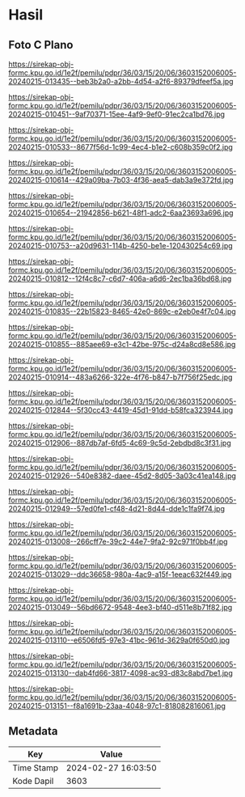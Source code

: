 # Hasil

## Foto C Plano

https://sirekap-obj-formc.kpu.go.id/1e2f/pemilu/pdpr/36/03/15/20/06/3603152006005-20240215-013435--beb3b2a0-a2bb-4d54-a2f6-89379dfeef5a.jpg

https://sirekap-obj-formc.kpu.go.id/1e2f/pemilu/pdpr/36/03/15/20/06/3603152006005-20240215-010451--9af70371-15ee-4af9-9ef0-91ec2ca1bd76.jpg

https://sirekap-obj-formc.kpu.go.id/1e2f/pemilu/pdpr/36/03/15/20/06/3603152006005-20240215-010533--8677f56d-1c99-4ec4-b1e2-c608b359c0f2.jpg

https://sirekap-obj-formc.kpu.go.id/1e2f/pemilu/pdpr/36/03/15/20/06/3603152006005-20240215-010614--429a09ba-7b03-4f36-aea5-dab3a9e372fd.jpg

https://sirekap-obj-formc.kpu.go.id/1e2f/pemilu/pdpr/36/03/15/20/06/3603152006005-20240215-010654--21942856-b621-48f1-adc2-6aa23693a696.jpg

https://sirekap-obj-formc.kpu.go.id/1e2f/pemilu/pdpr/36/03/15/20/06/3603152006005-20240215-010753--a20d9631-114b-4250-be1e-120430254c69.jpg

https://sirekap-obj-formc.kpu.go.id/1e2f/pemilu/pdpr/36/03/15/20/06/3603152006005-20240215-010812--12f4c8c7-c6d7-406a-a6d6-2ec1ba36bd68.jpg

https://sirekap-obj-formc.kpu.go.id/1e2f/pemilu/pdpr/36/03/15/20/06/3603152006005-20240215-010835--22b15823-8465-42e0-869c-e2eb0e4f7c04.jpg

https://sirekap-obj-formc.kpu.go.id/1e2f/pemilu/pdpr/36/03/15/20/06/3603152006005-20240215-010855--885aee69-e3c1-42be-975c-d24a8cd8e586.jpg

https://sirekap-obj-formc.kpu.go.id/1e2f/pemilu/pdpr/36/03/15/20/06/3603152006005-20240215-010914--483a6266-322e-4f76-b847-b7f756f25edc.jpg

https://sirekap-obj-formc.kpu.go.id/1e2f/pemilu/pdpr/36/03/15/20/06/3603152006005-20240215-012844--5f30cc43-4419-45d1-91dd-b58fca323944.jpg

https://sirekap-obj-formc.kpu.go.id/1e2f/pemilu/pdpr/36/03/15/20/06/3603152006005-20240215-012906--887db7af-6fd5-4c69-9c5d-2ebdbd8c3f31.jpg

https://sirekap-obj-formc.kpu.go.id/1e2f/pemilu/pdpr/36/03/15/20/06/3603152006005-20240215-012926--540e8382-daee-45d2-8d05-3a03c41ea148.jpg

https://sirekap-obj-formc.kpu.go.id/1e2f/pemilu/pdpr/36/03/15/20/06/3603152006005-20240215-012949--57ed0fe1-cf48-4d21-8d44-dde1c1fa9f74.jpg

https://sirekap-obj-formc.kpu.go.id/1e2f/pemilu/pdpr/36/03/15/20/06/3603152006005-20240215-013008--266cff7e-39c2-44e7-9fa2-92c971f0bb4f.jpg

https://sirekap-obj-formc.kpu.go.id/1e2f/pemilu/pdpr/36/03/15/20/06/3603152006005-20240215-013029--ddc36658-980a-4ac9-a15f-1eeac632f449.jpg

https://sirekap-obj-formc.kpu.go.id/1e2f/pemilu/pdpr/36/03/15/20/06/3603152006005-20240215-013049--56bd6672-9548-4ee3-bf40-d511e8b71f82.jpg

https://sirekap-obj-formc.kpu.go.id/1e2f/pemilu/pdpr/36/03/15/20/06/3603152006005-20240215-013110--e6506fd5-97e3-41bc-961d-3629a0f650d0.jpg

https://sirekap-obj-formc.kpu.go.id/1e2f/pemilu/pdpr/36/03/15/20/06/3603152006005-20240215-013130--dab4fd66-3817-4098-ac93-d83c8abd7be1.jpg

https://sirekap-obj-formc.kpu.go.id/1e2f/pemilu/pdpr/36/03/15/20/06/3603152006005-20240215-013151--f8a1691b-23aa-4048-97c1-818082816061.jpg


## Metadata

| Key        | Value               |
| ---------- | ------------------- |
| Time Stamp | 2024-02-27 16:03:50 |
| Kode Dapil | 3603                |




